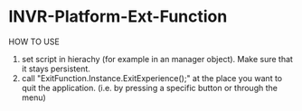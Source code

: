 # INVR-Platform-Ext-Function

HOW TO USE
1. set script in hierachy (for example in an manager object). Make sure that it stays persistent.
2. call "ExitFunction.Instance.ExitExperience();" at the place you want to quit the application.
(i.e. by pressing a specific button or through the menu)
    
